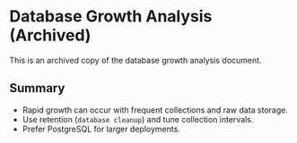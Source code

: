 # Database Growth Analysis (Archived)

This is an archived copy of the database growth analysis document.

## Summary
- Rapid growth can occur with frequent collections and raw data storage.
- Use retention (`database cleanup`) and tune collection intervals.
- Prefer PostgreSQL for larger deployments.
